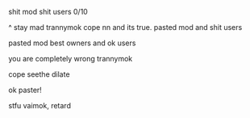 shit mod shit users 0/10

^ stay mad trannymok
cope nn and its true. pasted mod and shit users

pasted mod best owners and ok users

you are completely wrong trannymok

cope seethe dilate

ok paster! 

stfu vaimok, retard
